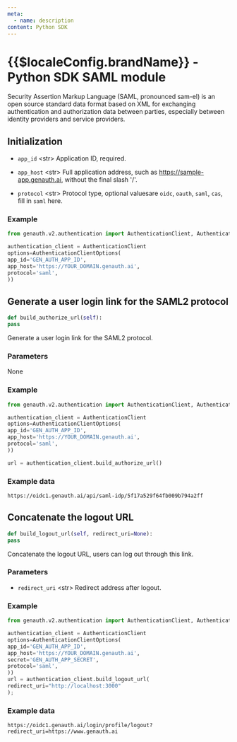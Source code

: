```yaml
---
meta:
  - name: description
content: Python SDK
---
```


<LastUpdated/>

# {{$localeConfig.brandName}} - Python SDK SAML module

Security Assertion Markup Language (SAML, pronounced sam-el) is an open source standard data format based on XML for exchanging authentication and authorization data between parties, especially between identity providers and service providers.

## Initialization

- `app_id` \<str\> Application ID, required.

- `app_host` \<str\> Full application address, such as https://sample-app.genauth.ai, without the final slash '/'.

- `protocol` \<str\> Protocol type, optional values ​​are `oidc`, `oauth`, `saml`, `cas`, fill in `saml` here.

### Example

```python
from genauth.v2.authentication import AuthenticationClient, AuthenticationClientOptions

authentication_client = AuthenticationClient
options=AuthenticationClientOptions(
app_id='GEN_AUTH_APP_ID',
app_host='https://YOUR_DOMAIN.genauth.ai',
protocol='saml',
))
```

## Generate a user login link for the SAML2 protocol

```python
def build_authorize_url(self):
pass
```

Generate a user login link for the SAML2 protocol.

### Parameters

None

### Example

```python
from genauth.v2.authentication import AuthenticationClient, AuthenticationClientOptions

authentication_client = AuthenticationClient
options=AuthenticationClientOptions(
app_id='GEN_AUTH_APP_ID',
app_host='https://YOUR_DOMAIN.genauth.ai',
protocol='saml',
))

url = authentication_client.build_authorize_url()
```

### Example data

```http
https://oidc1.genauth.ai/api/saml-idp/5f17a529f64fb009b794a2ff
```

## Concatenate the logout URL

```python
def build_logout_url(self, redirect_uri=None):
pass
```

Concatenate the logout URL, users can log out through this link.

### Parameters

- `redirect_uri` \<str\> Redirect address after logout.

### Example

```python
from genauth.v2.authentication import AuthenticationClient, AuthenticationClientOptions

authentication_client = AuthenticationClient
options=AuthenticationClientOptions(
app_id='GEN_AUTH_APP_ID',
app_host='https://YOUR_DOMAIN.genauth.ai',
secret='GEN_AUTH_APP_SECRET',
protocol='saml',
))
url = authentication_client.build_logout_url(
redirect_uri="http://localhost:3000"
);
```

### Example data

```http
https://oidc1.genauth.ai/login/profile/logout?redirect_uri=https://www.genauth.ai
```
